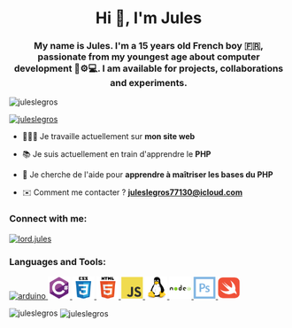 <h1 align="center">Hi 👋, I'm Jules</h1>
<h3 align="center">My name is Jules. I'm a 15 years old French boy 🇫🇷, passionate from my youngest age about computer development 🔨⚙️💻. I am available for projects, collaborations and experiments.</h3>

<p align="left"> <img src="https://komarev.com/ghpvc/?username=juleslegros&label=Profile%20views&color=0e75b6&style=flat" alt="juleslegros" /> </p>

<p align="left"> <a href="https://github.com/ryo-ma/github-profile-trophy"><img src="https://github-profile-trophy.vercel.app/?username=juleslegros" alt="juleslegros" /></a> </p>

- 🧑🏻‍💻 Je travaille actuellement sur **mon site web**

- 📚 Je suis actuellement en train d'apprendre le **PHP**

- 🤝 Je cherche de l'aide pour **apprendre à maîtriser les bases du PHP**

- ✉️ Comment me contacter ? **juleslegros77130@icloud.com**

<h3 align="left">Connect with me:</h3>
<p align="left">
<a href="https://instagram.com/lord.jules" target="blank"><img align="center" src="https://raw.githubusercontent.com/rahuldkjain/github-profile-readme-generator/master/src/images/icons/Social/instagram.svg" alt="lord.jules" height="30" width="40" /></a>
</p>

<h3 align="left">Languages and Tools:</h3>
<p align="left"> <a href="https://www.arduino.cc/" target="_blank"> <img src="https://cdn.worldvectorlogo.com/logos/arduino-1.svg" alt="arduino" width="40" height="40"/> </a> <a href="https://www.w3schools.com/cs/" target="_blank"> <img src="https://raw.githubusercontent.com/devicons/devicon/master/icons/csharp/csharp-original.svg" alt="csharp" width="40" height="40"/> </a> <a href="https://www.w3schools.com/css/" target="_blank"> <img src="https://raw.githubusercontent.com/devicons/devicon/master/icons/css3/css3-original-wordmark.svg" alt="css3" width="40" height="40"/> </a> <a href="https://www.w3.org/html/" target="_blank"> <img src="https://raw.githubusercontent.com/devicons/devicon/master/icons/html5/html5-original-wordmark.svg" alt="html5" width="40" height="40"/> </a> <a href="https://developer.mozilla.org/en-US/docs/Web/JavaScript" target="_blank"> <img src="https://raw.githubusercontent.com/devicons/devicon/master/icons/javascript/javascript-original.svg" alt="javascript" width="40" height="40"/> </a> <a href="https://www.linux.org/" target="_blank"> <img src="https://raw.githubusercontent.com/devicons/devicon/master/icons/linux/linux-original.svg" alt="linux" width="40" height="40"/> </a> <a href="https://nodejs.org" target="_blank"> <img src="https://raw.githubusercontent.com/devicons/devicon/master/icons/nodejs/nodejs-original-wordmark.svg" alt="nodejs" width="40" height="40"/> </a> <a href="https://www.photoshop.com/en" target="_blank"> <img src="https://raw.githubusercontent.com/devicons/devicon/master/icons/photoshop/photoshop-line.svg" alt="photoshop" width="40" height="40"/> </a> <a href="https://developer.apple.com/swift/" target="_blank"> <img src="https://raw.githubusercontent.com/devicons/devicon/master/icons/swift/swift-original.svg" alt="swift" width="40" height="40"/> </a> </p>

<p><img align="left" src="https://github-readme-stats.vercel.app/api/top-langs?username=juleslegros&show_icons=true&locale=fr&layout=compact" alt="juleslegros" /></p>



<p>&nbsp;<img align="center" src="https://github-readme-stats.vercel.app/api?username=juleslegros&show_icons=true&locale=en" alt="juleslegros" /></p>
